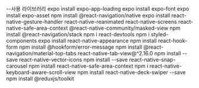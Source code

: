 --사용 라이브러리
expo install expo-app-loading
expo install expo-font
expo install expo-asset
npm install @react-navigation/native
expo install react-native-gesture-handler react-native-reanimated react-native-screens react-native-safe-area-context @react-native-community/masked-view
npm install @react-navigation/stack
npm i react-devtools
npm i styled-components
expo install react-native-appearance
npm install react-hook-form
npm install @hookform/error-message
npm install @react-navigation/material-top-tabs react-native-tab-view@^2.16.0
npm install --save react-native-vector-icons
npm install --save react-native-snap-carousel
npm install react-native-safe-area-context
npm i react-native-keyboard-aware-scroll-view
npm install react-native-deck-swiper --save
npm install @reduxjs/toolkit
